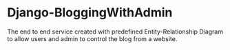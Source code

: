 # Django-BloggingWithAdmin
The end to end service created with predefined Entity-Relationship Diagram to allow users and admin to control the blog from a website.
